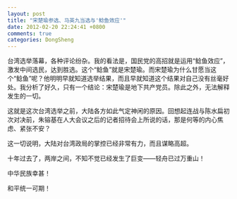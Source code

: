 ```yaml
---
layout: post
title: "宋楚瑜参选、马英九当选与'鲶鱼效应'"
date: 2012-02-20 22:24:41 +0800
comments: true
categories: DongSheng
---
```


台湾选举落幕，各种评论纷杂。我的看法是，国民党的高招就是运用“鲶鱼效应”，激发中间选民，达到胜选。这个“鲶鱼”就是宋楚瑜。而宋楚瑜为什么甘愿当这个“鲶鱼”呢？他明明早就知道选举结果，而且早就知道这个结果对自己没有丝毫好处。我分析了好久，只有一个结论：宋楚瑜是地下共产党员。除此之外，无法解释发生的一切。

这就是这次台湾选举之前，大陆各方如此气定神闲的原因。回想起连战与陈水扁初次对决前，朱镕基在人大会议之后的记者招待会上所说的话，那是何等的内心焦虑、紧张不安？

这一切说明，大陆对台湾政局的掌控已经非常有力，而且谋略高超。

十年过去了，两岸之间，不知不觉已经发生了巨变——轻舟已过万重山！

中华民族幸甚！

和平统一可期！